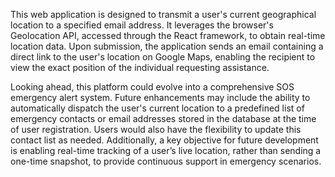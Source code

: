This web application is designed to transmit a user's current geographical location to a specified email address. It leverages the browser's Geolocation API, accessed through the React framework, to obtain real-time location data. Upon submission, the application sends an email containing a direct link to the user's location on Google Maps, enabling the recipient to view the exact position of the individual requesting assistance.

Looking ahead, this platform could evolve into a comprehensive SOS emergency alert system. Future enhancements may include the ability to automatically dispatch the user's current location to a predefined list of emergency contacts or email addresses stored in the database at the time of user registration. Users would also have the flexibility to update this contact list as needed. Additionally, a key objective for future development is enabling real-time tracking of a user’s live location, rather than sending a one-time snapshot, to provide continuous support in emergency scenarios.
